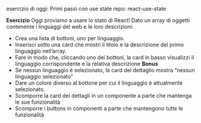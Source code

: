 esercizio di oggi: Primi passi con use state
repo: react-use-state

**Esercizio**
Oggi proviamo a usare lo stato di React!
Dato un array di oggetti contenente i linguaggi del web e le loro descrizioni:
- Crea una lista di bottoni, uno per  linguaggio.
- Inserisci sotto una card che mostri il titolo e la descrizione del primo linguaggio nell’array.
- Fare in modo che, cliccando uno dei bottoni, la card in basso visualizzi il linguaggio corrispondente e la relativa descrizione
**Bonus**
- Se nessun linguaggio è selezionato, la card del dettaglio mostra “nessun linguaggio selezionato”
- Dare un colore diverso al bottone per cui il linguaggio è attualmente selezionato.
- Scomporre la card dei dettagli in un componente a parte che mantenga le sue funzionalità
- Scomporre i buttons in componenti a parte che mantengono tutte le funzionalità
